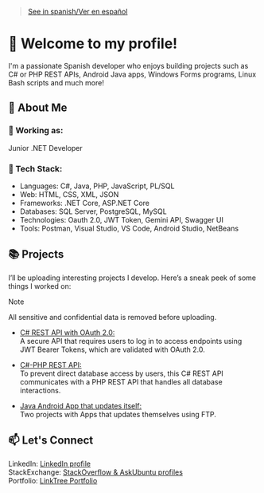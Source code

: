 > [See in spanish/Ver en español](https://github.com/LuisMiSanVe/LuisMiSanVe/blob/spanish/README.md)
# 👋 Welcome to my profile!
I'm a passionate Spanish developer who enjoys building projects such as C# or PHP REST APIs, Android Java apps, Windows Forms programs, Linux Bash scripts and much more!
## 🚀 About Me
### 💼 Working as:
Junior .NET Developer
### 🔧 Tech Stack:
- Languages: C#, Java, PHP, JavaScript, PL/SQL
- Web: HTML, CSS, XML, JSON
- Frameworks: .NET Core, ASP.NET Core
- Databases: SQL Server, PostgreSQL, MySQL
- Technologies: Oauth 2.0, JWT Token, Gemini API, Swagger UI
- Tools: Postman, Visual Studio, VS Code, Android Studio, NetBeans
## 📚 Projects
I’ll be uploading interesting projects I develop. Here’s a sneak peek of some things I worked on:
> [!NOTE]
> All sensitive and confidential data is removed before uploading.
- [C# REST API with OAuth 2.0:](https://github.com/LuisMiSanVe/OAuth_API)\
  A secure API that requires users to log in to access endpoints using JWT Bearer Tokens, which are validated with OAuth 2.0.

- [C#-PHP REST API:](https://github.com/LuisMiSanVe/CSharpPHP_API)\
  To prevent direct database access by users, this C# REST API communicates with a PHP REST API that handles all database interactions.

- [Java Android App that updates itself:](https://github.com/LuisMiSanVe/AutoUpdaterAndroid)\
  Two projects with Apps that updates themselves using FTP.

## 📫 Let's Connect
LinkedIn: [LinkedIn profile](https://www.linkedin.com/in/luis-miguel-s%C3%A1nchez-967024326/)\
StackExchange: [StackOverflow & AskUbuntu profiles](https://stackexchange.com/users/25822412/luis-miguel-sánchez?tab=accounts)\
Portfolio: [LinkTree Portfolio](https://linktr.ee/luismiguelsanchez)
